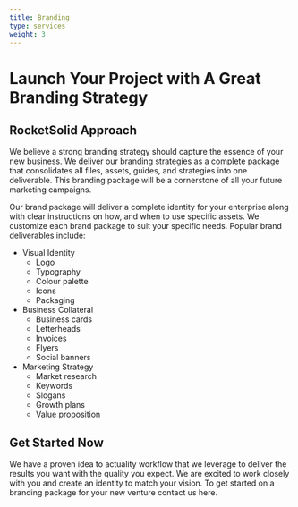 ```yaml
---
title: Branding
type: services
weight: 3
---
```


# Launch Your Project with A Great Branding Strategy

## RocketSolid Approach

We believe a strong branding strategy should capture the essence of your new business. We deliver our branding strategies as a complete package that consolidates all files, assets, guides, and strategies into one deliverable. This branding package will be a cornerstone of all your future marketing campaigns.

Our brand package will deliver a complete identity for your enterprise along with clear instructions on how, and when to use specific assets. We customize each brand package to suit your specific needs. Popular brand deliverables include:

- Visual Identity
  - Logo
  - Typography
  - Colour palette
  - Icons
  - Packaging
- Business Collateral
  - Business cards
  - Letterheads
  - Invoices
  - Flyers
  - Social banners
- Marketing Strategy
  - Market research
  - Keywords
  - Slogans
  - Growth plans
  - Value proposition

## Get Started Now

We have a proven idea to actuality workflow that we leverage to deliver the results you want with the quality you expect. We are excited to work closely with you and create an identity to match your vision. To get started on a branding package for your new venture contact us here.
